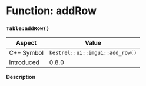 
# Function: addRow
### `Table:addRow()`

| Aspect | Value |
| --- | --- |
| C++ Symbol | `kestrel::ui::imgui::add_row()` |
| Introduced | 0.8.0 |

**Description**


